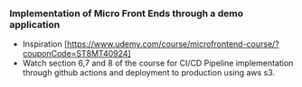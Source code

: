 ### Implementation of Micro Front Ends through a demo application

- Inspiration [https://www.udemy.com/course/microfrontend-course/?couponCode=ST8MT40924]
- Watch section 6,7 and 8 of the course for CI/CD Pipeline implementation through github actions and    deployment to production using aws s3.